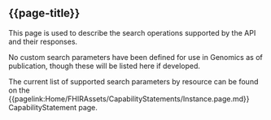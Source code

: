 ## {{page-title}}

This page is used to describe the search operations supported by the API and their responses.

No custom search parameters have been defined for use in Genomics as of publication, though these will be listed here if developed.

The current list of supported search parameters by resource can be found on the {{pagelink:Home/FHIRAssets/CapabilityStatements/Instance.page.md}} CapabilityStatement page.
